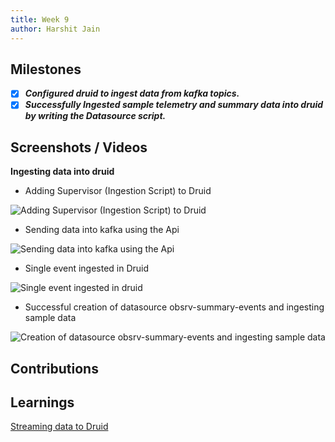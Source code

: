 ```yaml
---
title: Week 9
author: Harshit Jain
---
```


## Milestones
- [x] ***Configured druid to ingest data from kafka topics.***
- [x] ***Successfully Ingested sample telemetry and summary data into druid by writing the Datasource script.***

## Screenshots / Videos 

**Ingesting data into druid**

- Adding Supervisor (Ingestion Script) to Druid

![Adding Supervisor (Ingestion Script) to Druid](https://drive.google.com/uc?id=13ZoN6pc5cgG5lR25lub0N3o5Pz7hVt6L)

- Sending data into kafka using the Api

![Sending data into kafka using the Api](https://drive.google.com/uc?id=1NBdgThdtqaL9BQZ_J1s2nqFkhs_EFivg)

- Single event ingested in Druid

![Single event ingested in druid](https://drive.google.com/uc?id=1MsM5FhtU4uXzMK9bS6swXdAsHjSwHXIL)

- Successful creation of datasource obsrv-summary-events and ingesting sample data

![Creation of datasource obsrv-summary-events and ingesting sample data](https://drive.google.com/uc?id=1ixSlm7JaWFUbCE-G8dUYV8w1ub8k7LGz)


## Contributions

## Learnings
[Streaming data to Druid](https://druid.apache.org/docs/latest/tutorials/tutorial-kafka/)
